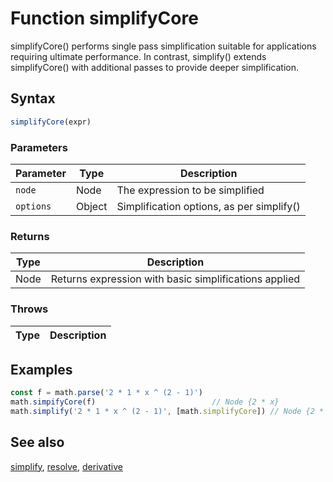 <!-- Note: This file is automatically generated from source code comments. Changes made in this file will be overridden. -->

# Function simplifyCore

simplifyCore() performs single pass simplification suitable for
applications requiring ultimate performance. In contrast, simplify()
extends simplifyCore() with additional passes to provide deeper
simplification.


## Syntax

```js
simplifyCore(expr)
```

### Parameters

Parameter | Type | Description
--------- | ---- | -----------
`node` | Node |  The expression to be simplified
`options` | Object |  Simplification options, as per simplify()

### Returns

Type | Description
---- | -----------
Node | Returns expression with basic simplifications applied


### Throws

Type | Description
---- | -----------


## Examples

```js
const f = math.parse('2 * 1 * x ^ (2 - 1)')
math.simpifyCore(f)                          // Node {2 * x}
math.simplify('2 * 1 * x ^ (2 - 1)', [math.simplifyCore]) // Node {2 * x}
```


## See also

[simplify](simplify.md),
[resolve](resolve.md),
[derivative](derivative.md)
